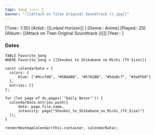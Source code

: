 ```yaml
---
tags: Song ⭐⭐⭐⭐ 💛
banner: "![[Attack on Titan Original Soundtrack ().jpg]]"
---
```

[Time:: 1:30]
[Artist:: [[Linked Horizon]] ]
[Genre:: Anime]
[Played:: 25]
[Album:: [[Attack on Titan Original Soundtrack ()]]]
[Year:: ]
### Dates
````dataview
TABLE Favorite_Song
WHERE Favorite_Song = [[Shoukei to Shikabane no Michi (TV Size)]]
````

  ```dataviewjs
const calendarData = { 
	colors: { 
		blue: ["#9ccfd8", "#5BAAB8", "#57A1BB", "#5da8c7", "#3e8fb0"] 
	}, 
	entries: [] 
}; 

for (let page of dv.pages('"Daily Notes"')) { 
	calendarData.entries.push({ 
		date: page.file.name, 
		intensity: page["Shoukei_to_Shikabane_no_Michi_(TV_Size)"]
	}); 
} 

renderHeatmapCalendar(this.container, calendarData);
```
